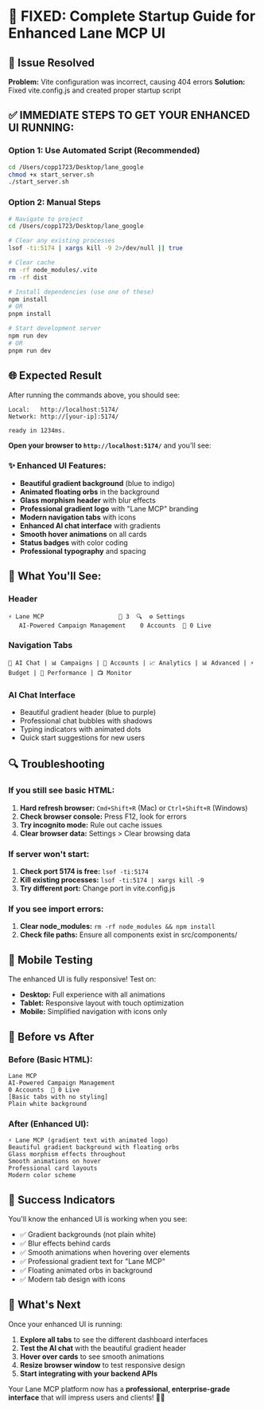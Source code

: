 # 🚀 FIXED: Complete Startup Guide for Enhanced Lane MCP UI

## 🔧 Issue Resolved
**Problem:** Vite configuration was incorrect, causing 404 errors
**Solution:** Fixed vite.config.js and created proper startup script

## ✅ IMMEDIATE STEPS TO GET YOUR ENHANCED UI RUNNING:

### Option 1: Use Automated Script (Recommended)
```bash
cd /Users/copp1723/Desktop/lane_google
chmod +x start_server.sh
./start_server.sh
```

### Option 2: Manual Steps
```bash
# Navigate to project
cd /Users/copp1723/Desktop/lane_google

# Clear any existing processes
lsof -ti:5174 | xargs kill -9 2>/dev/null || true

# Clear cache
rm -rf node_modules/.vite
rm -rf dist

# Install dependencies (use one of these)
npm install
# OR
pnpm install

# Start development server
npm run dev
# OR  
pnpm run dev
```

## 🌐 Expected Result

After running the commands above, you should see:

```
Local:   http://localhost:5174/
Network: http://[your-ip]:5174/

ready in 1234ms.
```

**Open your browser to `http://localhost:5174/`** and you'll see:

### ✨ Enhanced UI Features:
- **Beautiful gradient background** (blue to indigo)
- **Animated floating orbs** in the background
- **Glass morphism header** with blur effects
- **Professional gradient logo** with "Lane MCP" branding
- **Modern navigation tabs** with icons
- **Enhanced AI chat interface** with gradients
- **Smooth hover animations** on all cards
- **Status badges** with color coding
- **Professional typography** and spacing

## 🎯 What You'll See:

### Header
```
⚡ Lane MCP                     🔔 3  🔍  ⚙️ Settings
   AI-Powered Campaign Management    0 Accounts  🚀 0 Live
```

### Navigation Tabs
```
🤖 AI Chat | 📊 Campaigns | 👥 Accounts | 📈 Analytics | 📊 Advanced | ⚡ Budget | 🎯 Performance | 📺 Monitor
```

### AI Chat Interface
- Beautiful gradient header (blue to purple)
- Professional chat bubbles with shadows
- Typing indicators with animated dots
- Quick start suggestions for new users

## 🔍 Troubleshooting

### If you still see basic HTML:
1. **Hard refresh browser:** `Cmd+Shift+R` (Mac) or `Ctrl+Shift+R` (Windows)
2. **Check browser console:** Press F12, look for errors
3. **Try incognito mode:** Rule out cache issues
4. **Clear browser data:** Settings > Clear browsing data

### If server won't start:
1. **Check port 5174 is free:** `lsof -ti:5174`
2. **Kill existing processes:** `lsof -ti:5174 | xargs kill -9`
3. **Try different port:** Change port in vite.config.js

### If you see import errors:
1. **Clear node_modules:** `rm -rf node_modules && npm install`
2. **Check file paths:** Ensure all components exist in src/components/

## 📱 Mobile Testing

The enhanced UI is fully responsive! Test on:
- **Desktop:** Full experience with all animations
- **Tablet:** Responsive layout with touch optimization  
- **Mobile:** Simplified navigation with icons only

## 🎨 Before vs After

### Before (Basic HTML):
```
Lane MCP
AI-Powered Campaign Management
0 Accounts  🚀 0 Live
[Basic tabs with no styling]
Plain white background
```

### After (Enhanced UI):
```
⚡ Lane MCP (gradient text with animated logo)
Beautiful gradient background with floating orbs
Glass morphism effects throughout
Smooth animations on hover
Professional card layouts
Modern color scheme
```

## 🚀 Success Indicators

You'll know the enhanced UI is working when you see:
- ✅ Gradient backgrounds (not plain white)
- ✅ Blur effects behind cards
- ✅ Smooth animations when hovering over elements
- ✅ Professional gradient text for "Lane MCP"
- ✅ Floating animated orbs in background
- ✅ Modern tab design with icons

## 🎉 What's Next

Once your enhanced UI is running:
1. **Explore all tabs** to see the different dashboard interfaces
2. **Test the AI chat** with the beautiful gradient header
3. **Hover over cards** to see smooth animations
4. **Resize browser window** to test responsive design
5. **Start integrating with your backend APIs**

Your Lane MCP platform now has a **professional, enterprise-grade interface** that will impress users and clients! 🎨✨
